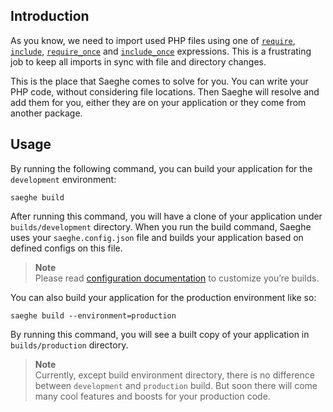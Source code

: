 ## Introduction

As you know, we need to import used PHP files using one of [`require`](https://www.php.net/manual/en/function.require.php), 
[`include`](https://www.php.net/manual/en/function.include.php), 
[`require_once`](https://www.php.net/manual/en/function.require-once.php) and 
[`include_once`](https://www.php.net/manual/en/function.include-once.php) expressions.
This is a frustrating job to keep all imports in sync with file and directory changes.

This is the place that Saeghe comes to solve for you. You can write your PHP code, without considering file locations. 
Then Saeghe will resolve and add them for you, either they are on your application or they come from another package.

## Usage

By running the following command, you can build your application for the `development` environment:

```shell
saeghe build
```

After running this command, you will have a clone of your application under `builds/development` directory.
When you run the build command, Saeghe uses your `saeghe.config.json` file and builds your application based on defined configs on this file.

> **Note**  
> Please read [configuration documentation](https://saeghe.com/documentations/customization) to customize you’re builds.

You can also build your application for the production environment like so:

```shell
saeghe build --environment=production
```

By running this command, you will see a built copy of your application in `builds/production` directory.

> **Note**  
> Currently, except build environment directory, there is no difference between `development` and `production` build. 
> But soon there will come many cool features and boosts for your production code.
